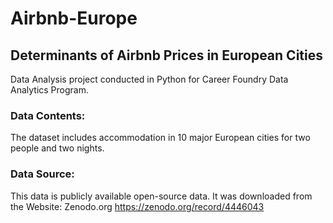 # Airbnb-Europe
## Determinants of Airbnb Prices in European Cities
Data Analysis project conducted in Python for Career Foundry Data Analytics Program.

### Data Contents:

The dataset includes accommodation in 10 major European cities for two people and two nights.

### Data Source: 
This data is publicly available open-source data. It was downloaded from the Website: Zenodo.org     https://zenodo.org/record/4446043
